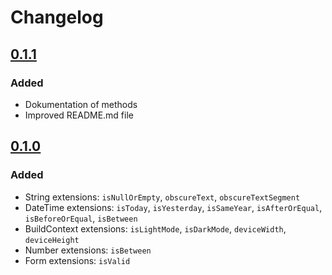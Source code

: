 # Changelog

## [0.1.1](https://github.com/coodoo-io/coo_extensions/releases/tag/0.1.1)
### Added
- Dokumentation of methods
- Improved README.md file

## [0.1.0](https://github.com/coodoo-io/coo_extensions/releases/tag/0.1.0)
### Added
- String extensions: `isNullOrEmpty`, `obscureText`, `obscureTextSegment`
- DateTime extensions: `isToday`, `isYesterday`, `isSameYear`, `isAfterOrEqual`, `isBeforeOrEqual`, `isBetween`
- BuildContext extensions: `isLightMode`, `isDarkMode`, `deviceWidth`, `deviceHeight`
- Number extensions: `isBetween`
- Form extensions: `isValid`

